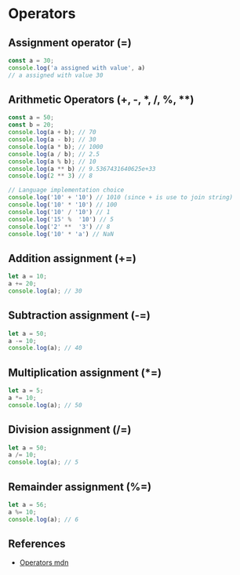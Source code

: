 # Operators

## Assignment operator (=)
```javascript
const a = 30;
console.log('a assigned with value', a)
// a assigned with value 30
```

## Arithmetic Operators (+, -, *, /, %, **)
```javascript
const a = 50;
const b = 20;
console.log(a + b); // 70
console.log(a - b); // 30
console.log(a * b); // 1000
console.log(a / b); // 2.5
console.log(a % b); // 10
console.log(a ** b) // 9.5367431640625e+33
console.log(2 ** 3) // 8

// Language implementation choice
console.log('10' + '10') // 1010 (since + is use to join string)
console.log('10' * '10') // 100
console.log('10' / '10') // 1
console.log('15' %  '10') // 5
console.log('2' **  '3') // 8
console.log('10' * 'a') // NaN
```

## Addition assignment (+=)
```javascript
let a = 10;
a += 20;
console.log(a); // 30
```

## Subtraction assignment (-=)
```javascript
let a = 50;
a -= 10;
console.log(a); // 40
```

## Multiplication assignment (*=)
```javascript
let a = 5;
a *= 10;
console.log(a); // 50
```
## Division assignment (/=)
```javascript
let a = 50;
a /= 10;
console.log(a); // 5
```

## Remainder assignment (%=)
```javascript
let a = 56;
a %= 10;
console.log(a); // 6
```

## References
- [Operators mdn](https://developer.mozilla.org/en-US/docs/Web/JavaScript/Reference/Operators)